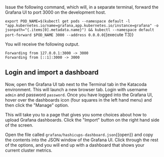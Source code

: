 
Issue the following command, which will, in a separate terminal, forward the Grafana UI to port 3000 on the development host.

`export POD_NAME=$(kubectl get pods --namespace default -l "app.kubernetes.io/name=grafana,app.kubernetes.io/instance=grafana" -o jsonpath="{.items[0].metadata.name}") && kubectl --namespace default port-forward $POD_NAME 3000 --address 0.0.0.0`{{execute T3}}

You will receive the following output.

```plaintext
Forwarding from 127.0.0.1:3000 -> 3000
Forwarding from [::1]:3000 -> 3000
```

## Login and import a dashboard

Now, open the Grafana UI tab next to the Terminal tab in the Katacoda environment. This will launch a new browser tab. Login with
username `admin` and password `password`. Once you
have logged into the Grafana UI, hover over the dashboards
icon (four squares in the left hand menu) and then click
the "Manage" option.

This will take you to a page that gives you some choices
about how to upload Grafana dashboards. Click the "Import"
button on the right hand side of the screen.

Open the file called `grafana/hashicups-dashboard.json`{{open}}
and copy the contents into the JSON window of the Grafana UI.
Click through the rest of the options, and you will end up with
a dashboard that shows your current cluster metrics.
